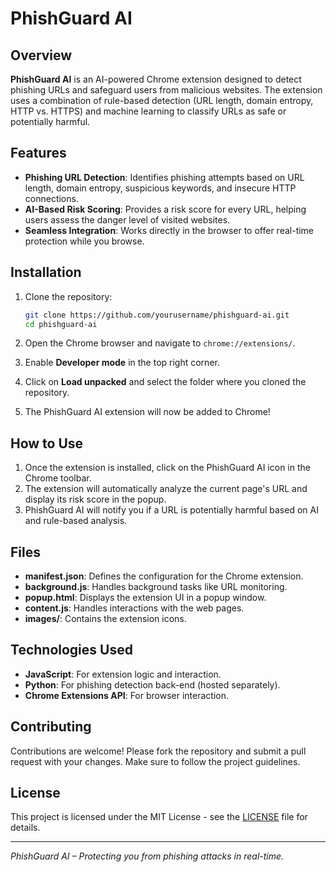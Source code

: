 # PhishGuard AI

## Overview

**PhishGuard AI** is an AI-powered Chrome extension designed to detect phishing URLs and safeguard users from malicious websites. The extension uses a combination of rule-based detection (URL length, domain entropy, HTTP vs. HTTPS) and machine learning to classify URLs as safe or potentially harmful.

## Features

- **Phishing URL Detection**: Identifies phishing attempts based on URL length, domain entropy, suspicious keywords, and insecure HTTP connections.
- **AI-Based Risk Scoring**: Provides a risk score for every URL, helping users assess the danger level of visited websites.
- **Seamless Integration**: Works directly in the browser to offer real-time protection while you browse.

## Installation

1. Clone the repository:
    ```bash
    git clone https://github.com/yourusername/phishguard-ai.git
    cd phishguard-ai
    ```

2. Open the Chrome browser and navigate to `chrome://extensions/`.

3. Enable **Developer mode** in the top right corner.

4. Click on **Load unpacked** and select the folder where you cloned the repository.

5. The PhishGuard AI extension will now be added to Chrome!

## How to Use

1. Once the extension is installed, click on the PhishGuard AI icon in the Chrome toolbar.
2. The extension will automatically analyze the current page's URL and display its risk score in the popup.
3. PhishGuard AI will notify you if a URL is potentially harmful based on AI and rule-based analysis.

## Files

- **manifest.json**: Defines the configuration for the Chrome extension.
- **background.js**: Handles background tasks like URL monitoring.
- **popup.html**: Displays the extension UI in a popup window.
- **content.js**: Handles interactions with the web pages.
- **images/**: Contains the extension icons.

## Technologies Used

- **JavaScript**: For extension logic and interaction.
- **Python**: For phishing detection back-end (hosted separately).
- **Chrome Extensions API**: For browser interaction.

## Contributing

Contributions are welcome! Please fork the repository and submit a pull request with your changes. Make sure to follow the project guidelines.

## License

This project is licensed under the MIT License - see the [LICENSE](LICENSE) file for details.

---

*PhishGuard AI – Protecting you from phishing attacks in real-time.*
